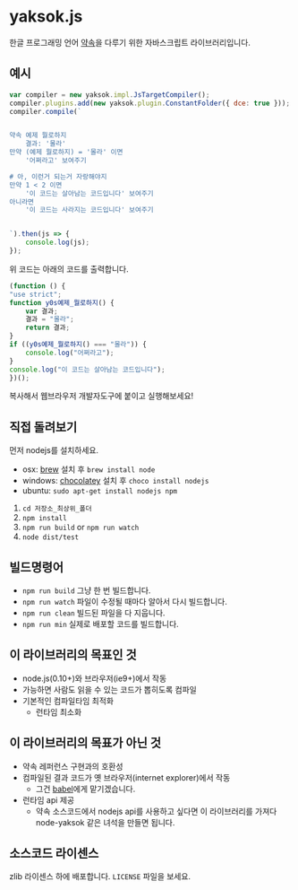 # yaksok.js
한글 프로그래밍 언어 [약속](http://yaksok.org/)을 다루기 위한 자바스크립트 라이브러리입니다.

## 예시
```js
var compiler = new yaksok.impl.JsTargetCompiler();
compiler.plugins.add(new yaksok.plugin.ConstantFolder({ dce: true }));
compiler.compile(`


약속 예제 뭘로하지
    결과: '몰라'
만약 (예제 뭘로하지) = '몰라' 이면
    '어쩌라고' 보여주기

# 아, 이런거 되는거 자랑해야지
만약 1 < 2 이면
    '이 코드는 살아남는 코드입니다' 보여주기
아니라면
    '이 코드는 사라지는 코드입니다' 보여주기


`).then(js => {
    console.log(js);
});
```
위 코드는 아래의 코드를 출력합니다.
```js
(function () {
"use strict";
function y0s예제_뭘로하지() {
    var 결과;
    결과 = "몰라";
    return 결과;
}
if ((y0s예제_뭘로하지() === "몰라")) {
    console.log("어쩌라고");
}
console.log("이 코드는 살아남는 코드입니다");
})();
```

복사해서 웹브라우저 개발자도구에 붙이고 실행해보세요!


## 직접 돌려보기

먼저 nodejs를 설치하세요.

* osx: [brew](http://brew.sh/) 설치 후 `brew install node`
* windows: [chocolatey](https://chocolatey.org/) 설치 후 `choco install nodejs`
* ubuntu: `sudo apt-get install nodejs npm`

1. `cd 저장소_최상위_폴더`
2. `npm install`
3. `npm run build` or `npm run watch`
4. `node dist/test`

## 빌드명령어

* `npm run build` 그냥 한 번 빌드합니다.
* `npm run watch` 파일이 수정될 때마다 알아서 다시 빌드합니다.
* `npm run clean` 빌드된 파일을 다 지웁니다.
* `npm run min` 실제로 배포할 코드를 빌드합니다.


## 이 라이브러리의 목표인 것
* node.js(0.10+)와 브라우저(ie9+)에서 작동
* 가능하면 사람도 읽을 수 있는 코드가 뽑히도록 컴파일
* 기본적인 컴파일타임 최적화
    * 런타임 최소화


## 이 라이브러리의 목표가 아닌 것
* 약속 레퍼런스 구현과의 호환성
* 컴파일된 결과 코드가 옛 브라우저(internet explorer)에서 작동
    * 그건 [babel](http://babeljs.io/)에게 맡기겠습니다.
* 런타임 api 제공
    * 약속 소스코드에서 nodejs api를 사용하고 싶다면 이 라이브러리를 가져다 node-yaksok 같은 녀석을 만들면 됩니다.


## 소스코드 라이센스
zlib 라이센스 하에 배포합니다. `LICENSE` 파일을 보세요.
